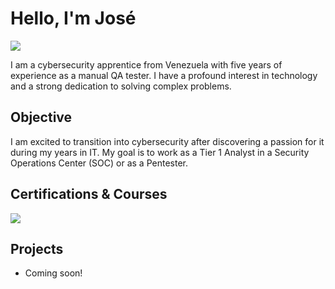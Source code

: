 # Hello, I'm José
<a href="https://linkedin.com/in/josealvarezca"><img src="https://img.shields.io/badge/-LinkedIn-0072b1?&style=for-the-badge&logo=linkedin&logoColor=white" /></a>

I am a cybersecurity apprentice from Venezuela with five years of experience as a manual QA tester. I have a profound interest in technology and a strong dedication to solving complex problems.

## Objective

I am excited to transition into cybersecurity after discovering a passion for it during my years in IT. My goal is to work as a Tier 1 Analyst in a Security Operations Center (SOC) or as a Pentester.

## Certifications & Courses
<div>
<a href="https://www.credly.com/badges/569aebf5-ddf2-46fe-810d-503d7c4a36d3/linked_in_profile">
  <img src="https://img.shields.io/badge/Cisco-Junior%20Cybersecurity%20Analyst%20Career%20Path-1BA0D7?style=for-the-badge&logo=Cisco&logoColor=white" />
</a>
</div>

## Projects
- Coming soon!
